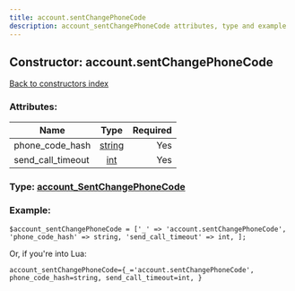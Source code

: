 ```yaml
---
title: account.sentChangePhoneCode
description: account_sentChangePhoneCode attributes, type and example
---
```

## Constructor: account.sentChangePhoneCode  
[Back to constructors index](index.md)



### Attributes:

| Name     |    Type       | Required |
|----------|:-------------:|---------:|
|phone\_code\_hash|[string](../types/string.md) | Yes|
|send\_call\_timeout|[int](../types/int.md) | Yes|



### Type: [account\_SentChangePhoneCode](../types/account_SentChangePhoneCode.md)


### Example:

```
$account_sentChangePhoneCode = ['_' => 'account.sentChangePhoneCode', 'phone_code_hash' => string, 'send_call_timeout' => int, ];
```  

Or, if you're into Lua:  


```
account_sentChangePhoneCode={_='account.sentChangePhoneCode', phone_code_hash=string, send_call_timeout=int, }

```


